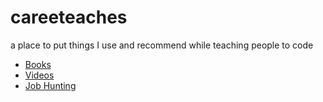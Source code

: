 # careeteaches
a place to put things I use and recommend while teaching people to code

* [Books](/books.md)
* [Videos](videos.md)
* [Job Hunting](/job_hunting.md)
